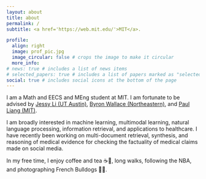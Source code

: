```yaml
---
layout: about
title: about
permalink: /
subtitle: <a href='https://web.mit.edu/'>MIT</a>.

profile:
  align: right
  image: prof_pic.jpg
  image_circular: false # crops the image to make it circular
  more_info:
# news: true # includes a list of news items
# selected_papers: true # includes a list of papers marked as "selected={true}"
social: true # includes social icons at the bottom of the page
---
```


I am a Math and EECS and MEng student at MIT. I am fortunate to be advised by [Jessy Li (UT Austin)](https://jessyli.com/), [Byron Wallace (Northeastern)](https://www.byronwallace.com/), and [Paul Liang (MIT)](https://pliang279.github.io/).

I am broadly interested in machine learning, multimodal learning, natural language processing, information retrieval, and applications to healthcare. I have recently been working on multi-document retrieval, synthesis, and reasoning of medical evidence for checking the factuality of medical claims made on social media.

In my free time, I enjoy coffee and tea ☕🍵, long walks, following the NBA, and photographing French Bulldogs 📸🐶.

